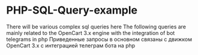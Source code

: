 # PHP-SQL-Query-example
There will be various complex sql queries here
The following queries are mainly related to the OpenCart 3.x engine with the integration of bot telegrams in php
Приведенные запросы в основном связаны с движком OpenCart 3.x с интеграцией телеграм бота на php
